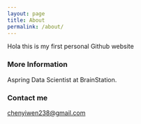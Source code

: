 ```yaml
---
layout: page
title: About
permalink: /about/
---
```


Hola this is my first personal Github website

### More Information

Aspring Data Scientist at BrainStation.

### Contact me

[chenyiwen238@gmail.com](mailto:chenyiwen238@gmail.com)
